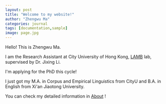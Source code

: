 ```yaml
---
layout: post
title: "Welcome to my website!"
author: "Zhengwu Ma"
categories: journal
tags: [documentation,sample]
image: page.jpg
---
```


Hello! This is Zhengwu Ma.<br>

I am the Research Assistant at City University of Hong Kong, [LAMB](https://compneurolinglab.github.io/) lab, supervised by Dr. Jixing Li. <br> 

I'm applying for the PhD this cycle! <br>

I just got my M.A. in Corpus and Empirical Linguistics from CityU and B.A. in English from Xi'an Jiaotong University. <br>

You can check my detailed information in [About](https://zhengwuma.github.io/about.html) !






